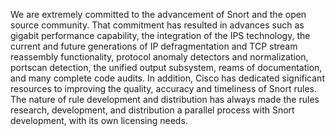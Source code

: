 We are extremely committed to the advancement of Snort and the open source community. That commitment has resulted in advances such as gigabit performance capability, the integration of the IPS technology, the current and future generations of IP defragmentation and TCP stream reassembly functionality, protocol anomaly detectors and normalization, portscan detection, the unified output subsystem, reams of documentation, and many complete code audits. In addition, Cisco has dedicated significant resources to improving the quality, accuracy and timeliness of Snort rules. The nature of rule development and distribution has always made the rules research, development, and distribution a parallel process with Snort development, with its own licensing needs.
